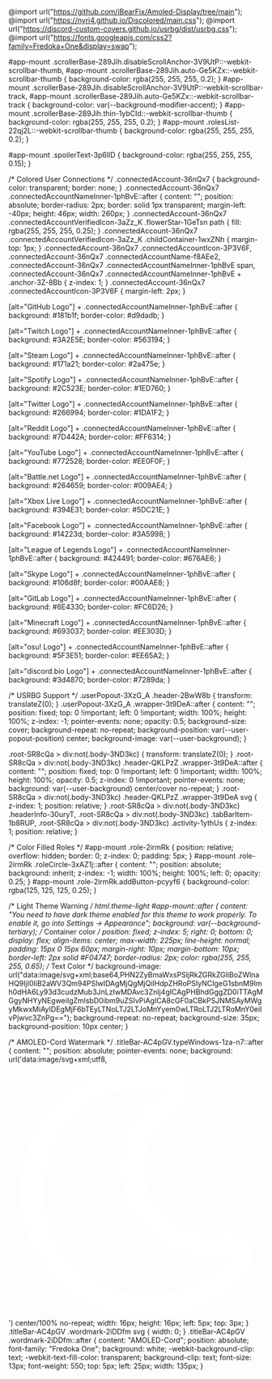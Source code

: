 @import url("https://github.com/iBearFix/Amoled-Display/tree/main");
@import url("https://nyri4.github.io/Discolored/main.css");
@import url("https://discord-custom-covers.github.io/usrbg/dist/usrbg.css");
@import url("https://fonts.googleapis.com/css2?family=Fredoka+One&display=swap");

#app-mount .scrollerBase-289Jih.disableScrollAnchor-3V9UtP::-webkit-scrollbar-thumb,
#app-mount .scrollerBase-289Jih.auto-Ge5KZx::-webkit-scrollbar-thumb {
    background-color: rgba(255, 255, 255, 0.2);
}
#app-mount .scrollerBase-289Jih.disableScrollAnchor-3V9UtP::-webkit-scrollbar-track,
#app-mount .scrollerBase-289Jih.auto-Ge5KZx::-webkit-scrollbar-track {
    background-color: var(--background-modifier-accent);
}
#app-mount .scrollerBase-289Jih.thin-1ybCId::-webkit-scrollbar-thumb {
    background-color: rgba(255, 255, 255, 0.2);
}
#app-mount .rolesList-22qj2L::-webkit-scrollbar-thumb {
    background-color: rgba(255, 255, 255, 0.2);
}

#app-mount .spoilerText-3p6IlD {
    background-color: rgba(255, 255, 255, 0.15);
}

/* Colored User Connections */
.connectedAccount-36nQx7 {
    background-color: transparent;
    border: none;
}
.connectedAccount-36nQx7 .connectedAccountNameInner-1phBvE::after {
    content: "";
    position: absolute;
    border-radius: 2px;
    border: solid 1px transparent;
    margin-left: -40px;
    height: 46px;
    width: 260px;
}
.connectedAccount-36nQx7 .connectedAccountVerifiedIcon-3aZz_K .flowerStar-1GeTsn path {
    fill: rgba(255, 255, 255, 0.25);
}
.connectedAccount-36nQx7 .connectedAccountVerifiedIcon-3aZz_K .childContainer-1wxZNh {
    margin-top: 1px;
}
.connectedAccount-36nQx7 .connectedAccountIcon-3P3V6F,
.connectedAccount-36nQx7 .connectedAccountName-f8AEe2,
.connectedAccount-36nQx7 .connectedAccountNameInner-1phBvE span,
.connectedAccount-36nQx7 .connectedAccountNameInner-1phBvE + .anchor-3Z-8Bb {
    z-index: 1;
}
.connectedAccount-36nQx7 .connectedAccountIcon-3P3V6F {
    margin-left: 2px;
}

[alt="GitHub Logo"] + .connectedAccountNameInner-1phBvE::after {
    background: #181b1f;
    border-color: #d9dadb;
}

[alt="Twitch Logo"] + .connectedAccountNameInner-1phBvE::after {
    background: #3A2E5E;
    border-color: #563194;
}

[alt="Steam Logo"] + .connectedAccountNameInner-1phBvE::after {
    background: #171a21;
    border-color: #2a475e;
}

[alt="Spotify Logo"] + .connectedAccountNameInner-1phBvE::after {
    background: #2C523E;
    border-color: #1ED760;
}

[alt="Twitter Logo"] + .connectedAccountNameInner-1phBvE::after {
    background: #266994;
    border-color: #1DA1F2;
}

[alt="Reddit Logo"] + .connectedAccountNameInner-1phBvE::after {
    background: #7D442A;
    border-color: #FF6314;
}

[alt="YouTube Logo"] + .connectedAccountNameInner-1phBvE::after {
    background: #772528;
    border-color: #EE0F0F;
}

[alt="Battle.net Logo"] + .connectedAccountNameInner-1phBvE::after {
    background: #264659;
    border-color: #009AE4;
}

[alt="Xbox Live Logo"] + .connectedAccountNameInner-1phBvE::after {
    background: #394E31;
    border-color: #5DC21E;
}

[alt="Facebook Logo"] + .connectedAccountNameInner-1phBvE::after {
    background: #14223d;
    border-color: #3A5998;
}

[alt="League of Legends Logo"] + .connectedAccountNameInner-1phBvE::after {
    background: #424491;
    border-color: #676AE6;
}

[alt="Skype Logo"] + .connectedAccountNameInner-1phBvE::after {
    background: #106d8f;
    border-color: #00AAE8;
}

[alt="GitLab Logo"] + .connectedAccountNameInner-1phBvE::after {
    background: #6E4330;
    border-color: #FC6D26;
}

[alt="Minecraft Logo"] + .connectedAccountNameInner-1phBvE::after {
    background: #693037;
    border-color: #EE303D;
}

[alt="osu! Logo"] + .connectedAccountNameInner-1phBvE::after {
    background: #5F3E51;
    border-color: #EE65A2;
}

[alt="discord.bio Logo"] + .connectedAccountNameInner-1phBvE::after {
    background: #3d4870;
    border-color: #7289da;
}

/* USRBG Support */
.userPopout-3XzG_A .header-2BwW8b {
    transform: translateZ(0);
}
.userPopout-3XzG_A .wrapper-3t9DeA::after {
    content: "";
    position: fixed;
    top: 0 !important;
    left: 0 !important;
    width: 100%;
    height: 100%;
    z-index: -1;
    pointer-events: none;
    opacity: 0.5;
    background-size: cover;
    background-repeat: no-repeat;
    background-position: var(--user-popout-position) center;
    background-image: var(--user-background);
}

.root-SR8cQa > div:not(.body-3ND3kc) {
    transform: translateZ(0);
}
.root-SR8cQa > div:not(.body-3ND3kc) .header-QKLPzZ .wrapper-3t9DeA::after {
    content: "";
    position: fixed;
    top: 0 !important;
    left: 0 !important;
    width: 100%;
    height: 100%;
    opacity: 0.5;
    z-index: 0 !important;
    pointer-events: none;
    background: var(--user-background) center/cover no-repeat;
}
.root-SR8cQa > div:not(.body-3ND3kc) .header-QKLPzZ .wrapper-3t9DeA svg {
    z-index: 1;
    position: relative;
}
.root-SR8cQa > div:not(.body-3ND3kc) .headerInfo-30uryT, .root-SR8cQa > div:not(.body-3ND3kc) .tabBarItem-1b8RUP, .root-SR8cQa > div:not(.body-3ND3kc) .activity-1ythUs {
    z-index: 1;
    position: relative;
}

/* Color Filled Roles */
#app-mount .role-2irmRk {
    position: relative;
    overflow: hidden;
    border: 0;
    z-index: 0;
    padding: 5px;
}
#app-mount .role-2irmRk .roleCircle-3xAZ1j::after {
    content: "";
    position: absolute;
    background: inherit;
    z-index: -1;
    width: 100%;
    height: 100%;
    left: 0;
    opacity: 0.25;
}
#app-mount .role-2irmRk.addButton-pcyyf6 {
    background-color: rgba(125, 125, 125, 0.25);
}

/* Light Theme Warning */
html.theme-light #app-mount::after {
    content: "You need to have dark theme enabled for this theme to work properly. To enable it, go into Settings -> Appearance";
    background: var(--background-tertiary);
    /* Container color */
    position: fixed;
    z-index: 5;
    right: 0;
    bottom: 0;
    display: flex;
    align-items: center;
    max-width: 225px;
    line-height: normal;
    padding: 15px 0 15px 60px;
    margin-right: 10px;
    margin-bottom: 10px;
    border-left: 2px solid #F04747;
    border-radius: 2px;
    color: rgba(255, 255, 255, 0.65);
    /* Text Color */
    background-image: url("data:image/svg+xml;base64,PHN2ZyBmaWxsPSIjRkZGRkZGIiBoZWlnaHQ9IjI0IiB2aWV3Qm94PSIwIDAgMjQgMjQiIHdpZHRoPSIyNCIgeG1sbnM9Imh0dHA6Ly93d3cudzMub3JnLzIwMDAvc3ZnIj4gICAgPHBhdGggZD0iTTAgMGgyNHYyNEgweiIgZmlsbD0ibm9uZSIvPiAgICA8cGF0aCBkPSJNMSAyMWgyMkwxMiAyIDEgMjF6bTEyLTNoLTJ2LTJoMnYyem0wLTRoLTJ2LTRoMnY0eiIvPjwvc3ZnPg==");
    background-repeat: no-repeat;
    background-size: 35px;
    background-position: 10px center;
}

/* AMOLED-Cord Watermark */
.titleBar-AC4pGV.typeWindows-1za-n7::after {
    content: "";
    position: absolute;
    pointer-events: none;
    background: url('data:image/svg+xml;utf8,<svg aria-hidden="true" focusable="false" data-prefix="far" data-icon="moon" class="svg-inline--fa fa-moon fa-w-16" role="img" xmlns="http://www.w3.org/2000/svg" viewBox="0 0 512 512"><path fill="white" d="M279.135 512c78.756 0 150.982-35.804 198.844-94.775 28.27-34.831-2.558-85.722-46.249-77.401-82.348 15.683-158.272-47.268-158.272-130.792 0-48.424 26.06-92.292 67.434-115.836 38.745-22.05 28.999-80.788-15.022-88.919A257.936 257.936 0 0 0 279.135 0c-141.36 0-256 114.575-256 256 0 141.36 114.576 256 256 256zm0-464c12.985 0 25.689 1.201 38.016 3.478-54.76 31.163-91.693 90.042-91.693 157.554 0 113.848 103.641 199.2 215.252 177.944C402.574 433.964 344.366 464 279.135 464c-114.875 0-208-93.125-208-208s93.125-208 208-208z"></path></svg>') center/100% no-repeat;
    width: 16px;
    height: 16px;
    left: 5px;
    top: 3px;
}
.titleBar-AC4pGV .wordmark-2iDDfm svg {
    width: 0;
}
.titleBar-AC4pGV .wordmark-2iDDfm::after {
    content: "AMOLED-Cord";
    position: absolute;
    font-family: "Fredoka One";
    background: white;
    -webkit-background-clip: text;
    -webkit-text-fill-color: transparent;
    background-clip: text;
    font-size: 13px;
    font-weight: 550;
    top: 5px;
    left: 25px;
    width: 135px;
}
